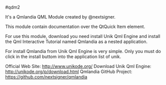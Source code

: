 #qdm2

It's a Qmlandia QML Module created by @nextsigner. 

This module contain documentation over the QtQuick Item element. 

For use this module, download you need install Unik Qml Engine and install the Qml Interactive Tutorial named Qmlandia as a nested application. 

For install Qmlandia from Unik Qml Engine is very simple. Only you must do click in the install buttom into the application list of unik. 

Official Web Site: http://www.unikode.org/ 
Download Unik Qml Engine: http://unikode.org/p/download.html 
Qmlandia GitHub Project: https://github.com/nextsigner/qmlandia
